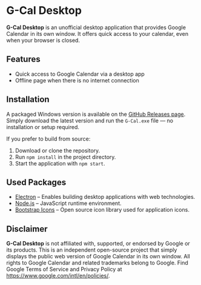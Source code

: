 # G-Cal Desktop

**G-Cal Desktop** is an unofficial desktop application that provides Google Calendar in its own window. It offers quick access to your calendar, even when your browser is closed.

## Features

- Quick access to Google Calendar via a desktop app
- Offline page when there is no internet connection

## Installation

A packaged Windows version is available on the [GitHub Releases page](https://github.com/lrosenplaenter/G-Cal-Desktop/releases).  
Simply download the latest version and run the `G-Cal.exe` file — no installation or setup required.

If you prefer to build from source:

1. Download or clone the repository.
2. Run `npm install` in the project directory.
3. Start the application with `npm start`.

## Used Packages

- [Electron](https://www.electronjs.org/) – Enables building desktop applications with web technologies.
- [Node.js](https://nodejs.org/) – JavaScript runtime environment.
- [Bootstrap Icons](https://icons.getbootstrap.com/) – Open source icon library used for application icons.

## Disclaimer

**G-Cal Desktop** is not affiliated with, supported, or endorsed by Google or its products. This is an independent open-source project that simply displays the public web version of Google Calendar in its own window. All rights to Google Calendar and related trademarks belong to Google. Find Google Terms of Service and Privacy Policy at https://www.google.com/intl/en/policies/.